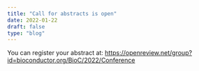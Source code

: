 ```yaml
---
title: "Call for abstracts is open"
date: 2022-01-22
draft: false
type: "blog"
---
```



You can register your abstract at: https://openreview.net/group?id=bioconductor.org/BioC/2022/Conference
